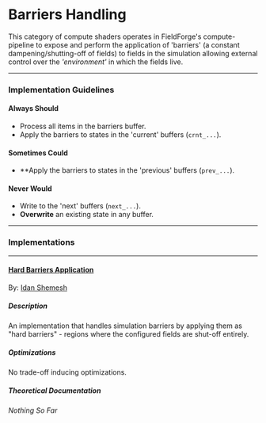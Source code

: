 # Barriers Handling

This category of compute shaders operates in FieldForge's compute-pipeline to expose and perform the application of 'barriers' (a constant dampening/shutting-off of fields) to fields in the simulation allowing external control over the *'environment'* in which the fields live.

---

### Implementation Guidelines

#### Always Should

- Process all items in the barriers buffer.
- Apply the barriers to states in the 'current' buffers (`crnt_...`).

#### Sometimes Could

- **Apply the barriers to states in the 'previous' buffers (`prev_...`).

#### Never Would

- Write to the 'next' buffers (`next_...`).
- **Overwrite** an existing state in any buffer.

---

### Implementations

---

#### [Hard Barriers Application](../../shaders/compute/pokes_handling/handle_barriers-hard_barriers_application.compute)

By: [Idan Shemesh](https://github.com/IdanShmsh)

##### Description

An implementation that handles simulation barriers by applying them as "hard barriers" - regions where the configured fields are shut-off entirely.

##### Optimizations

No trade-off inducing optimizations.

##### Theoretical Documentation

*Nothing So Far*
